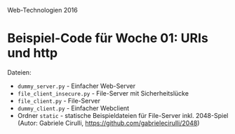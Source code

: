 Web-Technologien 2016

Beispiel-Code für Woche 01: URIs und http
======

Dateien:

* `dummy_server.py` - Einfacher Web-Server
* `file_client_insecure.py` - File-Server mit Sicherheitslücke
* `file_client.py` - File-Server
* `dummy_client.py` - Einfacher Webclient
* Ordner `static` - statische Beispieldateien für File-Server inkl. 
2048-Spiel (Autor: Gabriele Cirulli, https://github.com/gabrielecirulli/2048)
